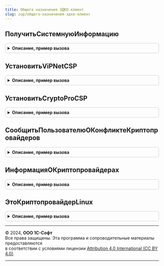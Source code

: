 ```yaml
---
title: Общего назначения ЭДКО клиент
slug: zup/общего-назначения-эдко-клиент
---
```



## ПолучитьСистемнуюИнформацию
<details style="margin: 1em 0; padding: 0.5em; border: 1px solid #ccc; border-radius: 6px;">

<summary style="font-weight: bold; cursor: pointer;">Описание, пример вызова</summary>

```bsl

// Возвращает описание технических характеристик компьютера (только для Windows).
//
// Параметры:
//  ОповещениеОЗавершении - ОписаниеОповещения - описание процедуры, принимающей результат.
//    Результат - Структура:
//      * Выполнено           - Булево - если Истина, то процедура успешно выполнена и получен результат, иначе см. ОписаниеОшибки.
//      * СистемнаяИнформация - ФиксированнаяСтруктура - описание технических характеристик компьютера.
//        ** ИмяОС         - Строка - наименование операционной системы (например, Windows 7, Windows Server 2003 R2 и др.).
//        ** ВерсияОС      - Строка - версия операционной системы в формате РР.П.
//        ** РазрядностьОС - Число - разрядность операционной системы (32 или 64).
//      * ОписаниеОшибки      - Строка - описание ошибки выполнения.
//
//  ВыводитьСообщения - Булево - устанавливает признак необходимости выводить сообщения об ошибках.
//
Процедура ПолучитьСистемнуюИнформацию(ОповещениеОЗавершении, ВыводитьСоообщения = Истина) Экспорт
```

Пример вызова
```bsl
ОбщегоНазначенияЭДКОКлиент.ПолучитьСистемнуюИнформацию(ОповещениеОЗавершении, ВыводитьСоообщения);
```
</details>

## УстановитьViPNetCSP
<details style="margin: 1em 0; padding: 0.5em; border: 1px solid #ccc; border-radius: 6px;">

<summary style="font-weight: bold; cursor: pointer;">Описание, пример вызова</summary>

```bsl

// Выполняет установку криптопровайдера ViPNet CSP.
//  ОповещениеОЗавершении - ОписаниеОповещения - описание процедуры, принимающей результат.
//    Результат - Структура:
//      * Выполнено           - Булево - если Истина, то процедура успешно выполнена и получен результат, иначе см. ОписаниеОшибки.
//      * ОписаниеОшибки      - Строка - описание ошибки выполнения.
//
//   ВладелецФормы - ФормаКлиентскогоПриложения - форма, которая будет указана в качестве владельца.
//
Процедура УстановитьViPNetCSP(ОповещениеОЗавершении, ВладелецФормы) Экспорт
```

Пример вызова
```bsl
ОбщегоНазначенияЭДКОКлиент.УстановитьViPNetCSP(ОповещениеОЗавершении, ВладелецФормы) 
```
</details>

## УстановитьCryptoProCSP
<details style="margin: 1em 0; padding: 0.5em; border: 1px solid #ccc; border-radius: 6px;">

<summary style="font-weight: bold; cursor: pointer;">Описание, пример вызова</summary>

```bsl

// Выполняет установку криптопровайдера CryptoPro CSP.
//  ОповещениеОЗавершении - ОписаниеОповещения - описание процедуры, принимающей результат.
//    Результат - Структура:
//      * Выполнено           - Булево - если Истина, то процедура успешно выполнена и получен результат, иначе см. ОписаниеОшибки.
//      * ОписаниеОшибки      - Строка - описание ошибки выполнения.
//
//   ВладелецФормы - ФормаКлиентскогоПриложения - форма, которая будет указана в качестве владельца.
//
Процедура УстановитьCryptoProCSP(ОповещениеОЗавершении, ВладелецФормы) Экспорт
```

Пример вызова
```bsl
ОбщегоНазначенияЭДКОКлиент.УстановитьCryptoProCSP(ОповещениеОЗавершении, ВладелецФормы) 
```
</details>

## СообщитьПользователюОКонфликтеКриптопровайдеров
<details style="margin: 1em 0; padding: 0.5em; border: 1px solid #ccc; border-radius: 6px;">

<summary style="font-weight: bold; cursor: pointer;">Описание, пример вызова</summary>

```bsl

// Проверяет возможен ли конфликт установленных криптопровайдеров и при необходимости выдает предупреждение.
Процедура СообщитьПользователюОКонфликтеКриптопровайдеров() Экспорт
```

Пример вызова
```bsl
ОбщегоНазначенияЭДКОКлиент.СообщитьПользователюОКонфликтеКриптопровайдеров() 
```
</details>

## ИнформацияОКриптопровайдерах
<details style="margin: 1em 0; padding: 0.5em; border: 1px solid #ccc; border-radius: 6px;">

<summary style="font-weight: bold; cursor: pointer;">Описание, пример вызова</summary>

```bsl

// Возвращает версии КриптоПро CSP и ViPNet CSP из реестра.
//
//  Возвращаемое значение - Структура:
//    * ВерсияКриптоПроCSP - Строка - примерный вид: "9.9.9999", при ошибке чтения возвращается пустая строка.
//    * ВерсияViPNetCSP    - Строка - примерный вид: "9.9.9.99999", при ошибке чтения возвращается пустая строка.
//
Функция ИнформацияОКриптопровайдерах() Экспорт
```

Пример вызова
```bsl
Результат = ОбщегоНазначенияЭДКОКлиент.ИнформацияОКриптопровайдерах() 
```
</details>

## ЭтоКриптопровайдерLinux
<details style="margin: 1em 0; padding: 0.5em; border: 1px solid #ccc; border-radius: 6px;">

<summary style="font-weight: bold; cursor: pointer;">Описание, пример вызова</summary>

```bsl

// Проверяет, что следует использовать криптопровайдер с параметрами, применяемыми в Linux.
//
//  Возвращаемое значение - Булево - Истина для Linux и MacOS.
//
Функция ЭтоКриптопровайдерLinux() Экспорт
```

Пример вызова
```bsl
Результат = ОбщегоНазначенияЭДКОКлиент.ЭтоКриптопровайдерLinux() 
```
</details>

---

© 2024, **ООО 1С-Софт**  
Все права защищены. Эта программа и сопроводительные материалы предоставляются  
в соответствии с условиями лицензии [Attribution 4.0 International (CC BY 4.0)](https://creativecommons.org/licenses/by/4.0/legalcode).

---
